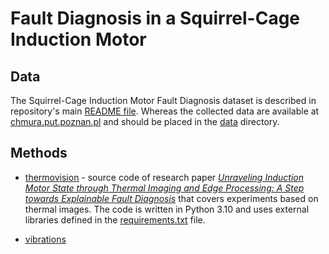 # Fault Diagnosis in a Squirrel-Cage Induction Motor

## Data

The Squirrel-Cage Induction Motor Fault Diagnosis dataset is described in repository's main [README file](../README.md). Whereas the collected data are available at [chmura.put.poznan.pl](https://chmura.put.poznan.pl/s/zwn7VaVgV3FI2ER) and should be placed in the [data](./data) directory.

## Methods

* [thermovision](./thermovision) - source code of research paper [*Unraveling Induction Motor State through Thermal Imaging and Edge Processing: A Step towards Explainable Fault Diagnosis*](https://ein.org.pl/Unraveling-Induction-Motor-State-through-Thermal-Imaging-and-Edge-Processing-A-Step,170114,0,2.html) that covers experiments based on thermal images. The code is written in Python 3.10 and uses external libraries defined in the [requirements.txt](./thermovision/requirements.txt) file.

* [vibrations](./vibrations)
